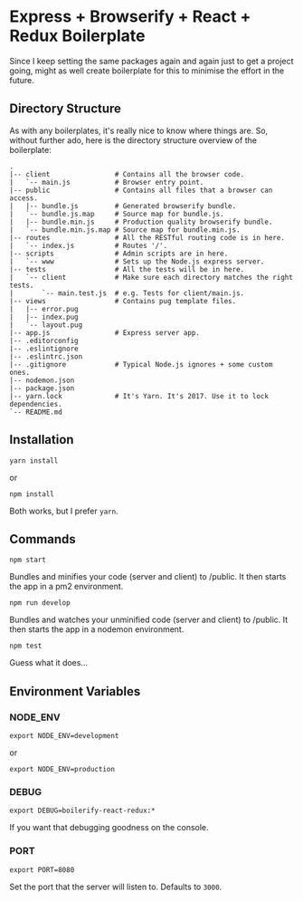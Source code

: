 # Express + Browserify + React + Redux Boilerplate

Since I keep setting the same packages again and again just to get a project
going, might as well create boilerplate for this to minimise the effort in
the future.

## Directory Structure

As with any boilerplates, it's really nice to know where things are.
So, without further ado, here is the directory structure overview of the
boilerplate:

```
.
|-- client                # Contains all the browser code.
|   `-- main.js           # Browser entry point.
|-- public                # Contains all files that a browser can access.
|   |-- bundle.js         # Generated browserify bundle.
|   `-- bundle.js.map     # Source map for bundle.js.
|   |-- bundle.min.js     # Production quality browserify bundle.
|   `-- bundle.min.js.map # Source map for bundle.min.js.
|-- routes                # All the RESTful routing code is in here.
|   `-- index.js          # Routes '/'.
|-- scripts               # Admin scripts are in here.
|   `-- www               # Sets up the Node.js express server.
|-- tests                 # All the tests will be in here.
|   `-- client            # Make sure each directory matches the right tests.
|       `-- main.test.js  # e.g. Tests for client/main.js.
|-- views                 # Contains pug template files.
|   |-- error.pug
|   |-- index.pug
|   `-- layout.pug
|-- app.js                # Express server app.
|-- .editorconfig
|-- .eslintignore
|-- .eslintrc.json
|-- .gitignore            # Typical Node.js ignores + some custom ones.
|-- nodemon.json
|-- package.json
|-- yarn.lock             # It's Yarn. It's 2017. Use it to lock dependencies.
`-- README.md
```

## Installation

```
yarn install
```
or

```
npm install
```

Both works, but I prefer `yarn`.

## Commands

```
npm start
```
Bundles and minifies your code (server and client) to /public.
It then starts the app in a pm2 environment.

```
npm run develop
```
Bundles and watches your unminified code (server and client) to /public.
It then starts the app in a nodemon environment.

```
npm test
```
Guess what it does...


## Environment Variables


### NODE_ENV

```
export NODE_ENV=development
```
or
```
export NODE_ENV=production
```

### DEBUG

```
export DEBUG=boilerify-react-redux:*
```

If you want that debugging goodness on the console.

### PORT

```
export PORT=8080
```

Set the port that the server will listen to.
Defaults to `3000`.
